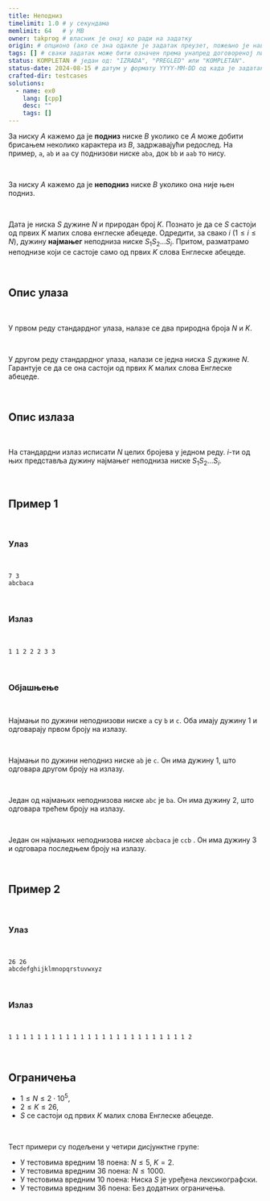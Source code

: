 ```yaml
---
title: Неподниз
timelimit: 1.0 # у секундама
memlimit: 64   # y MB
owner: takprog # власник је онај ко ради на задатку
origin: # опционо (ако се зна одакле је задатак преузет, пожељно је навести извор)
tags: [] # сваки задатак може бити означен према унапред договореној листи ознака
status: KOMPLETAN # један од: "IZRADA", "PREGLED" или "KOMPLETAN".
status-date: 2024-08-15 # датум у формату YYYY-MM-DD од када је задатак у наведеном статусу
crafted-dir: testcases
solutions:
  - name: ex0
    lang: [cpp]
    desc: ""
    tags: []
---
```


За ниску $A$ кажемо да је **подниз** ниске $B$ уколико се $A$ може добити брисањем неколико карактера из $B$, задржавајући редослед. На пример, `a`, `ab` и `aa` су поднизови ниске `aba`, док `bb` и `aab` то нису.

<br>

За ниску $A$ кажемо да је **неподниз** ниске $B$ уколико она није њен подниз.

<br>

Дата је ниска $S$ дужине $N$ и природан број $K$. Познато је да се $S$ састоји од првих $K$ малих слова енглеске абецеде. Одредити, за свако $i$ ($1 \leq i \leq N$), дужину **најмањег** неподниза ниске $S_1 S_2 \ldots S_i$. Притом, разматрамо неподнизе који се састоје само од првих $K$ слова Енглеске абецеде.

<br>

## Опис улаза

<br>

У првом реду стандардног улаза, налазе се два природна броја $N$ и $K$.

<br>

У другом реду стандардног улаза, налази се једна ниска $S$ дужине $N$. Гарантује се да се она састоји од првих $K$ малих слова Енглеске абецеде.

<br>

## Опис излаза

<br>

На стандардни излаз исписати $N$ целих бројева у једном реду. $i$-ти од њих представља дужину најмањег неподниза ниске $S_1 S_2 \ldots S_i$.

<br>

## Пример 1

<br>

### Улаз

<br>

```
7 3
abcbaca
```

<br>

### Излаз

<br>

```
1 1 2 2 2 3 3
```

<br>

### Објашњење

<br>

Најмањи по дужини неподнизови ниске `a` су `b` и `c`. Оба имају дужину $1$ и одговарају првом броју на излазу.

<br>

Најмањи по дужини неподниз ниске `ab` је `c`. Он има дужину $1$, што одговара другом броју на излазу.

<br>

Један од најмањих неподнизова ниске `abc` је `ba`. Он има дужину $2$, што одговара трећем броју на излазу.

<br>

Један он најмањих неподнизова ниске `abcbaca` је `ccb` . Он има дужину $3$ и одговара последњем броју на излазу.

<br>

## Пример 2

<br>

### Улаз

<br>

```
26 26
abcdefghijklmnopqrstuvwxyz
```

<br>

### Излаз

<br>

```
1 1 1 1 1 1 1 1 1 1 1 1 1 1 1 1 1 1 1 1 1 1 1 1 1 2
```

<br>

## Ограничења

- $1 \leq N \leq 2\cdot 10^5$,
- $2 \leq K \leq 26$,
- $S$ се састоји од првих $K$ малих слова Енглеске абецеде.

<br>

Тест примери су подељени у четири дисјунктне групе:

- У тестовима вредним 18 поена: $N\leq 5$, $K=2$.
- У тестовима вредним 36 поена: $N \leq 1000$.
- У тестовима вредним 10 поена: Ниска $S$ је уређена лексикографски.
- У тестовима вредним 36 поена: Без додатних ограничења.

<br>

